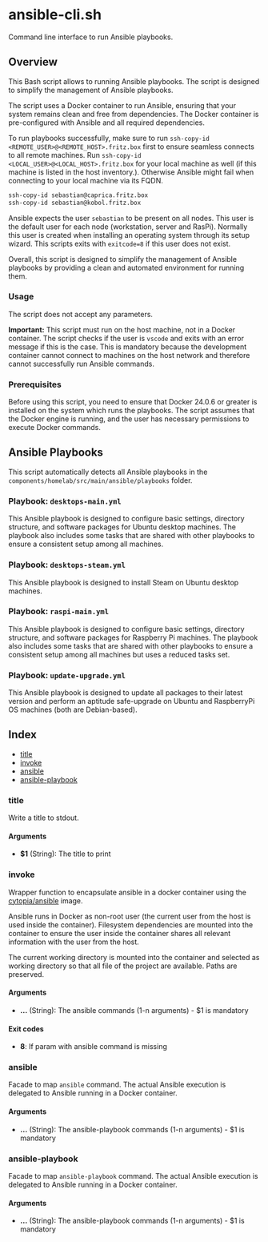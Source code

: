 # ansible-cli.sh

Command line interface to run Ansible playbooks.

## Overview

This Bash script allows to running Ansible playbooks. The script is designed to simplify the
management of Ansible playbooks.

The script uses a Docker container to run Ansible, ensuring that your system remains clean and
free from dependencies. The Docker container is pre-configured with Ansible and all required
dependencies.

To run playbooks successfully, make sure to run `ssh-copy-id <REMOTE_USER>@<REMOTE_HOST>.fritz.box`
first to ensure seamless connects to all remote machines. Run `ssh-copy-id <LOCAL_USER>@<LOCAL_HOST>.fritz.box`
for your local machine as well (if this machine is listed in the host inventory.). Otherwise Ansible might fail
when connecting to your local machine via its FQDN.

```bash
ssh-copy-id sebastian@caprica.fritz.box
ssh-copy-id sebastian@kobol.fritz.box
```

Ansible expects the user `sebastian` to be present on all nodes. This user is the default
user for each node (workstation, server and RasPi). Normally this user is created when
installing an operating system through its setup wizard. This scripts exits with `exitcode=8`
if this user does not exist.

Overall, this script is designed to simplify the management of Ansible playbooks by providing a
clean and automated environment for running them.

### Usage
The script does not accept any parameters.

**Important:** This script must run on the host machine, not in a Docker container. The script checks if the
user is `vscode` and exits with an error message if this is the case. This is mandatory because
the development container cannot connect to machines on the host network and therefore cannot
successfully run Ansible commands.

### Prerequisites
Before using this script, you need to ensure that Docker 24.0.6 or greater is installed on the
system which runs the playbooks. The script assumes that the Docker engine is running, and the
user has necessary permissions to execute Docker commands.

## Ansible Playbooks
This script automatically detects all Ansible playbooks in the `components/homelab/src/main/ansible/playbooks`
folder.

### Playbook: `desktops-main.yml`
This Ansible playbook is designed to configure basic settings, directory structure, and
software packages for Ubuntu desktop machines. The playbook also includes some tasks that are
shared with other playbooks to ensure a consistent setup among all machines.

### Playbook: `desktops-steam.yml`
This Ansible playbook is designed to install Steam on Ubuntu desktop machines.

### Playbook: `raspi-main.yml`
This Ansible playbook is designed to configure basic settings, directory structure, and
software packages for Raspberry Pi machines. The playbook also includes some tasks that are
shared with other playbooks to ensure a consistent setup among all machines but uses a reduced tasks set.

### Playbook: `update-upgrade.yml`
This Ansible playbook is designed to update all packages to their latest version and perform an aptitude
safe-upgrade on Ubuntu and RaspberryPi OS machines (both are Debian-based).

## Index

* [title](#title)
* [invoke](#invoke)
* [ansible](#ansible)
* [ansible-playbook](#ansible-playbook)

### title

Write a title to stdout.

#### Arguments

* **$1** (String): The title to print

### invoke

Wrapper function to encapsulate ansible in a docker container using the
[cytopia/ansible](https://hub.docker.com/r/cytopia/ansible) image.

Ansible runs in Docker as non-root user (the current user from the host is used inside the container).
Filesystem dependencies are mounted into the container to ensure the user inside the container shares
all relevant information with the user from the host.

The current working directory is mounted into the container and selected as working directory so that
all file of the project are available. Paths are preserved.

#### Arguments

* **...** (String): The ansible commands (1-n arguments) - $1 is mandatory

#### Exit codes

* **8**: If param with ansible command is missing

### ansible

Facade to map `ansible` command. The actual Ansible execution is delegated to
Ansible running in a Docker container.

#### Arguments

* **...** (String): The ansible-playbook commands (1-n arguments) - $1 is mandatory

### ansible-playbook

Facade to map `ansible-playbook` command. The actual Ansible execution is delegated to
Ansible running in a Docker container.

#### Arguments

* **...** (String): The ansible-playbook commands (1-n arguments) - $1 is mandatory

